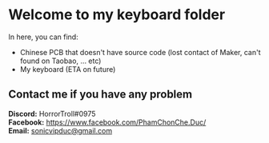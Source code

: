 # Welcome to my keyboard folder

In here, you can find:
- Chinese PCB that doesn't have source code (lost contact of Maker, can't found on Taobao, ... etc)
- My keyboard (ETA on future)

## Contact me if you have any problem

**Discord:** HorrorTroll#0975  
**Facebook:** https://www.facebook.com/PhamChonChe.Duc/  
**Email:** sonicvipduc@gmail.com
